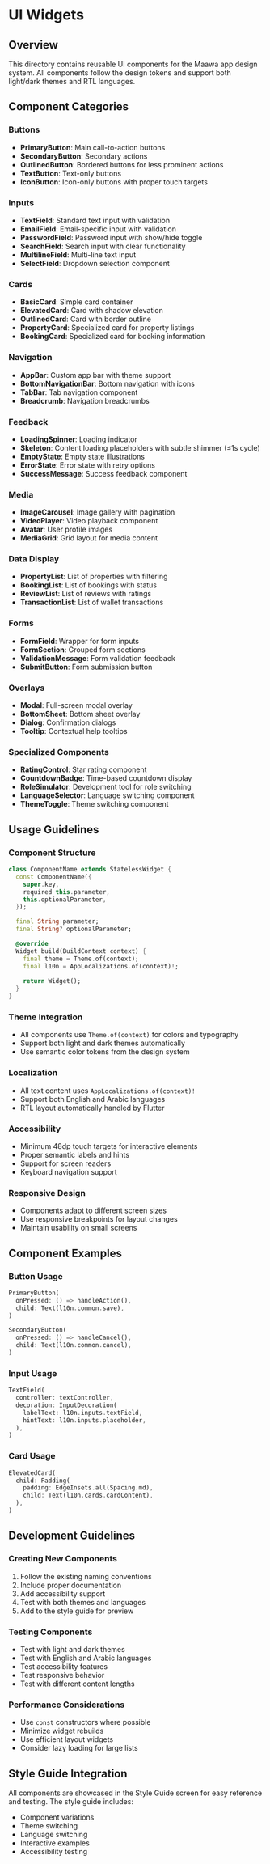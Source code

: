 # UI Widgets

## Overview
This directory contains reusable UI components for the Maawa app design system. All components follow the design tokens and support both light/dark themes and RTL languages.

## Component Categories

### Buttons
- **PrimaryButton**: Main call-to-action buttons
- **SecondaryButton**: Secondary actions
- **OutlinedButton**: Bordered buttons for less prominent actions
- **TextButton**: Text-only buttons
- **IconButton**: Icon-only buttons with proper touch targets

### Inputs
- **TextField**: Standard text input with validation
- **EmailField**: Email-specific input with validation
- **PasswordField**: Password input with show/hide toggle
- **SearchField**: Search input with clear functionality
- **MultilineField**: Multi-line text input
- **SelectField**: Dropdown selection component

### Cards
- **BasicCard**: Simple card container
- **ElevatedCard**: Card with shadow elevation
- **OutlinedCard**: Card with border outline
- **PropertyCard**: Specialized card for property listings
- **BookingCard**: Specialized card for booking information

### Navigation
- **AppBar**: Custom app bar with theme support
- **BottomNavigationBar**: Bottom navigation with icons
- **TabBar**: Tab navigation component
- **Breadcrumb**: Navigation breadcrumbs

### Feedback
- **LoadingSpinner**: Loading indicator
- **Skeleton**: Content loading placeholders with subtle shimmer (≤1s cycle)
- **EmptyState**: Empty state illustrations
- **ErrorState**: Error state with retry options
- **SuccessMessage**: Success feedback component

### Media
- **ImageCarousel**: Image gallery with pagination
- **VideoPlayer**: Video playback component
- **Avatar**: User profile images
- **MediaGrid**: Grid layout for media content

### Data Display
- **PropertyList**: List of properties with filtering
- **BookingList**: List of bookings with status
- **ReviewList**: List of reviews with ratings
- **TransactionList**: List of wallet transactions

### Forms
- **FormField**: Wrapper for form inputs
- **FormSection**: Grouped form sections
- **ValidationMessage**: Form validation feedback
- **SubmitButton**: Form submission button

### Overlays
- **Modal**: Full-screen modal overlay
- **BottomSheet**: Bottom sheet overlay
- **Dialog**: Confirmation dialogs
- **Tooltip**: Contextual help tooltips

### Specialized Components
- **RatingControl**: Star rating component
- **CountdownBadge**: Time-based countdown display
- **RoleSimulator**: Development tool for role switching
- **LanguageSelector**: Language switching component
- **ThemeToggle**: Theme switching component

## Usage Guidelines

### Component Structure
```dart
class ComponentName extends StatelessWidget {
  const ComponentName({
    super.key,
    required this.parameter,
    this.optionalParameter,
  });

  final String parameter;
  final String? optionalParameter;

  @override
  Widget build(BuildContext context) {
    final theme = Theme.of(context);
    final l10n = AppLocalizations.of(context)!;
    
    return Widget();
  }
}
```

### Theme Integration
- All components use `Theme.of(context)` for colors and typography
- Support both light and dark themes automatically
- Use semantic color tokens from the design system

### Localization
- All text content uses `AppLocalizations.of(context)!`
- Support both English and Arabic languages
- RTL layout automatically handled by Flutter

### Accessibility
- Minimum 48dp touch targets for interactive elements
- Proper semantic labels and hints
- Support for screen readers
- Keyboard navigation support

### Responsive Design
- Components adapt to different screen sizes
- Use responsive breakpoints for layout changes
- Maintain usability on small screens

## Component Examples

### Button Usage
```dart
PrimaryButton(
  onPressed: () => handleAction(),
  child: Text(l10n.common.save),
)

SecondaryButton(
  onPressed: () => handleCancel(),
  child: Text(l10n.common.cancel),
)
```

### Input Usage
```dart
TextField(
  controller: textController,
  decoration: InputDecoration(
    labelText: l10n.inputs.textField,
    hintText: l10n.inputs.placeholder,
  ),
)
```

### Card Usage
```dart
ElevatedCard(
  child: Padding(
    padding: EdgeInsets.all(Spacing.md),
    child: Text(l10n.cards.cardContent),
  ),
)
```

## Development Guidelines

### Creating New Components
1. Follow the existing naming conventions
2. Include proper documentation
3. Add accessibility support
4. Test with both themes and languages
5. Add to the style guide for preview

### Testing Components
- Test with light and dark themes
- Test with English and Arabic languages
- Test accessibility features
- Test responsive behavior
- Test with different content lengths

### Performance Considerations
- Use `const` constructors where possible
- Minimize widget rebuilds
- Use efficient layout widgets
- Consider lazy loading for large lists

## Style Guide Integration
All components are showcased in the Style Guide screen for easy reference and testing. The style guide includes:
- Component variations
- Theme switching
- Language switching
- Interactive examples
- Accessibility testing
